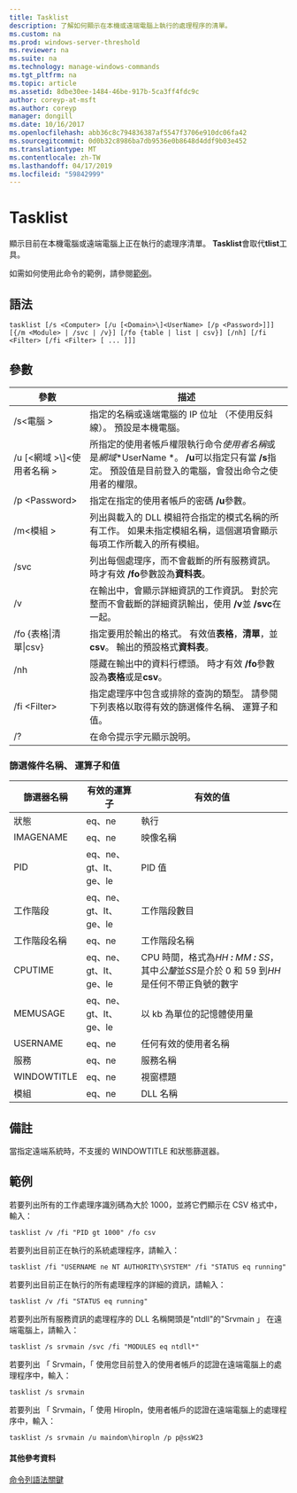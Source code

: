 ```yaml
---
title: Tasklist
description: 了解如何顯示在本機或遠端電腦上執行的處理程序的清單。
ms.custom: na
ms.prod: windows-server-threshold
ms.reviewer: na
ms.suite: na
ms.technology: manage-windows-commands
ms.tgt_pltfrm: na
ms.topic: article
ms.assetid: 8dbe30ee-1484-46be-917b-5ca3ff4fdc9c
author: coreyp-at-msft
ms.author: coreyp
manager: dongill
ms.date: 10/16/2017
ms.openlocfilehash: abb36c8c794836387af5547f3706e910dc06fa42
ms.sourcegitcommit: 0d0b32c8986ba7db9536e0b8648d4ddf9b03e452
ms.translationtype: MT
ms.contentlocale: zh-TW
ms.lasthandoff: 04/17/2019
ms.locfileid: "59842999"
---
```

# <a name="tasklist"></a>Tasklist

顯示目前在本機電腦或遠端電腦上正在執行的處理序清單。 **Tasklist**會取代**tlist**工具。

如需如何使用此命令的範例，請參閱[範例](#BKMK_examples)。

## <a name="syntax"></a>語法

```
tasklist [/s <Computer> [/u [<Domain>\]<UserName> [/p <Password>]]] [{/m <Module> | /svc | /v}] [/fo {table | list | csv}] [/nh] [/fi <Filter> [/fi <Filter> [ ... ]]]
```

## <a name="parameters"></a>參數

|參數|描述|
|---------|-----------|
|/s\<電腦 >|指定的名稱或遠端電腦的 IP 位址 （不使用反斜線）。 預設是本機電腦。|
|/u [\<網域 >\\\]\<使用者名稱 >|所指定的使用者帳戶權限執行命令*使用者名稱*或是*網域*\*UserName *。 **/u**可以指定只有當 **/s**指定。 預設值是目前登入的電腦，會發出命令之使用者的權限。|
|/p \<Password>|指定在指定的使用者帳戶的密碼 **/u**參數。|
|/m\<模組 >|列出與載入的 DLL 模組符合指定的模式名稱的所有工作。 如果未指定模組名稱，這個選項會顯示每項工作所載入的所有模組。|
|/svc|列出每個處理序，而不會截斷的所有服務資訊。 時才有效 **/fo**參數設為**資料表**。|
|/v|在輸出中，會顯示詳細資訊的工作資訊。 對於完整而不會截斷的詳細資訊輸出，使用 **/v**並 **/svc**在一起。|
|/fo {表格\|清單\|csv}|指定要用於輸出的格式。 有效值**表格**，**清單**，並**csv**。 輸出的預設格式**資料表**。|
|/nh|隱藏在輸出中的資料行標頭。 時才有效 **/fo**參數設為**表格**或是**csv**。|
|/fi \<Filter>|指定處理序中包含或排除的查詢的類型。 請參閱下列表格以取得有效的篩選條件名稱、 運算子和值。|
|/?|在命令提示字元顯示說明。|

### <a name="filter-names-operators-and-values"></a>篩選條件名稱、 運算子和值

|篩選器名稱|有效的運算子|有效的值|
|-----------|---------------|------------|
|狀態|eq、ne|執行 | 沒有回應 | 未知|
|IMAGENAME|eq、ne|映像名稱|
|PID|eq、ne、gt、lt、ge、le|PID 值|
|工作階段|eq、ne、gt、lt、ge、le|工作階段數目|
|工作階段名稱|eq、ne|工作階段名稱|
|CPUTIME|eq、ne、gt、lt、ge、le|CPU 時間，格式為*HH ***:*** MM ***:*** SS*，其中*公釐*並*SS*是介於 0 和 59 到*HH*是任何不帶正負號的數字|
|MEMUSAGE|eq、ne、gt、lt、ge、le|以 kb 為單位的記憶體使用量|
|USERNAME|eq、ne|任何有效的使用者名稱|
|服務|eq、ne|服務名稱|
|WINDOWTITLE|eq、ne|視窗標題|
|模組|eq、ne|DLL 名稱|

## <a name="remarks"></a>備註

當指定遠端系統時，不支援的 WINDOWTITLE 和狀態篩選器。

## <a name="BKMK_examples"></a>範例

若要列出所有的工作處理序識別碼為大於 1000，並將它們顯示在 CSV 格式中，輸入：
```
tasklist /v /fi "PID gt 1000" /fo csv
```
若要列出目前正在執行的系統處理程序，請輸入：
```
tasklist /fi "USERNAME ne NT AUTHORITY\SYSTEM" /fi "STATUS eq running"
```
若要列出目前正在執行的所有處理程序的詳細的資訊，請輸入：
```
tasklist /v /fi "STATUS eq running"
```
若要列出所有服務資訊的處理程序的 DLL 名稱開頭是"ntdll"的"Srvmain 」 在遠端電腦上，請輸入：
```
tasklist /s srvmain /svc /fi "MODULES eq ntdll*"
```
若要列出 「 Srvmain，「 使用您目前登入的使用者帳戶的認證在遠端電腦上的處理程序中，輸入：
```
tasklist /s srvmain 
```
若要列出 「 Srvmain，「 使用 Hiropln，使用者帳戶的認證在遠端電腦上的處理程序中，輸入：
```
tasklist /s srvmain /u maindom\hiropln /p p@ssW23
```

#### <a name="additional-references"></a>其他參考資料

[命令列語法關鍵](command-line-syntax-key.md)